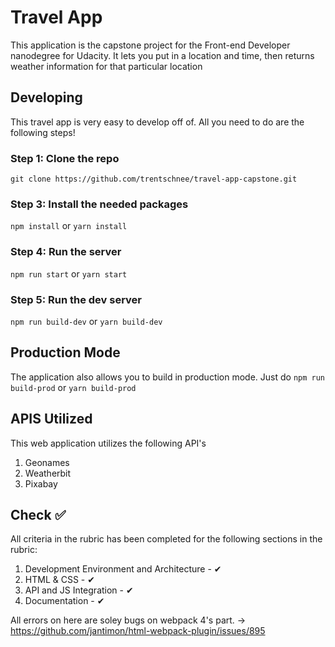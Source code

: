 # Travel App

This application is the capstone project for the Front-end Developer nanodegree for Udacity. It lets you put in a location and time, then returns weather information for that particular location



## Developing 

This travel app is very easy to develop off of. All you need to do are the following steps!


### Step 1: Clone the repo
`git clone https://github.com/trentschnee/travel-app-capstone.git`

### Step 3: Install the needed packages
`npm install`  or `yarn install`

### Step 4: Run the server

`npm run start` or `yarn start`

### Step 5: Run the dev server

`npm run build-dev` or `yarn build-dev`

## Production Mode
The application also allows you to build in production mode. Just do `npm run build-prod` or `yarn build-prod`

## APIS Utilized

This web application utilizes the following API's

1. Geonames
2. Weatherbit
3. Pixabay

## Check ✅

All criteria in the rubric has been completed for the following sections in the rubric:

1. Development Environment and Architecture - ✔
2. HTML & CSS - ✔
2. API and JS Integration - ✔
2. Documentation - ✔

All errors on here are soley bugs on webpack 4's part.  -> https://github.com/jantimon/html-webpack-plugin/issues/895

